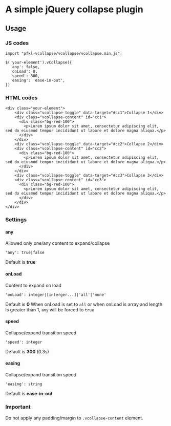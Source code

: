 # A simple jQuery collapse plugin

## Usage

### JS codes

```
import "pfkl-vcollapse/vcollapse/vcollapse.min.js";

$('your-element').vCollapse({
  'any': false,
  'onLoad': 0,
  'speed': 300,
  'easing': 'ease-in-out',
})
```

### HTML codes

```
<div class="your-element">
    <div class="vcollapse-toggle" data-target="#cc1">Collapse 1</div>
    <div class="vcollapse-content" id="cc1">
      <div class="bg-red-100">
        <p>Lorem ipsum dolor sit amet, consectetur adipiscing elit, sed do eiusmod tempor incididunt ut labore et dolore magna aliqua.</p>
      </div>
    </div>
	<div class="vcollapse-toggle" data-target="#cc2">Collapse 2</div>
    <div class="vcollapse-content" id="cc2">
      <div class="bg-red-100">
        <p>Lorem ipsum dolor sit amet, consectetur adipiscing elit, sed do eiusmod tempor incididunt ut labore et dolore magna aliqua.</p>
      </div>
    </div>
	<div class="vcollapse-toggle" data-target="#cc3">Collapse 3</div>
    <div class="vcollapse-content" id="cc3">
      <div class="bg-red-100">
        <p>Lorem ipsum dolor sit amet, consectetur adipiscing elit, sed do eiusmod tempor incididunt ut labore et dolore magna aliqua.</p>
      </div>
    </div>
</div>
```

### Settings
#### any
Allowed only one/any content to expand/collapse
```
'any': true|false
```
Default is **true**
#### onLoad
Content to expand on load
```
'onLoad': integer|[interger...]|'all'|'none'
```
Default is **0**
When onLoad is set to `all` or when onLoad is array and length is greater than 1, `any` will be forced to `true`
#### speed
Collapse/expand transition speed
```
'speed': integer
```
Default is **300** (0.3s)
#### easing
Collapse/expand transition speed
```
'easing': string
```
Default is **ease-in-out**

### Important
Do not apply any padding/margin to `.vcollapse-content` element.